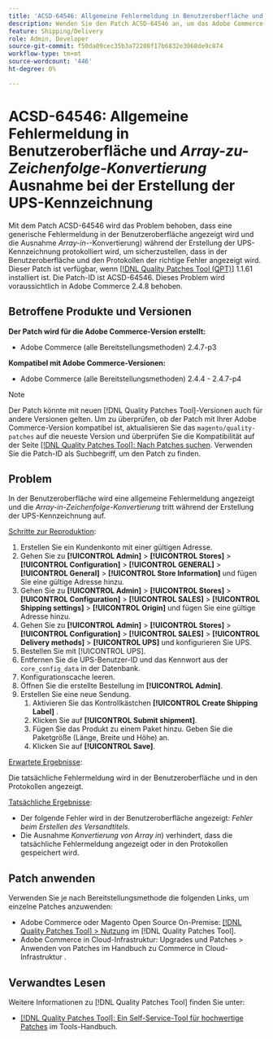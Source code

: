 ```yaml
---
title: 'ACSD-64546: Allgemeine Fehlermeldung in Benutzeroberfläche und Ausnahme bei der Konvertierung von Arrays in Zeichenfolgen während der Erstellung der UPS-Kennzeichnung'
description: Wenden Sie den Patch ACSD-64546 an, um das Adobe Commerce-Problem zu beheben, bei dem eine generische Fehlermeldung in der Benutzeroberfläche angezeigt wird und bei der Erstellung der UPS-Kennzeichnung die Ausnahme für die Konvertierung des Arrays in die Zeichenfolge protokolliert wird. Der Patch stellt sicher, dass der richtige Fehler in der Benutzeroberfläche und in den Protokollen angezeigt wird.
feature: Shipping/Delivery
role: Admin, Developer
source-git-commit: f50da09cec35b3a72208f17b6832e3068de9c874
workflow-type: tm+mt
source-wordcount: '446'
ht-degree: 0%

---
```



# ACSD-64546: Allgemeine Fehlermeldung in Benutzeroberfläche und *Array-zu-Zeichenfolge-Konvertierung* Ausnahme bei der Erstellung der UPS-Kennzeichnung

Mit dem Patch ACSD-64546 wird das Problem behoben, dass eine generische Fehlermeldung in der Benutzeroberfläche angezeigt wird und die Ausnahme *Array-in-*-Konvertierung) während der Erstellung der UPS-Kennzeichnung protokolliert wird, um sicherzustellen, dass in der Benutzeroberfläche und den Protokollen der richtige Fehler angezeigt wird. Dieser Patch ist verfügbar, wenn [[!DNL Quality Patches Tool (QPT)]](/help/tools/quality-patches-tool/quality-patches-tool-to-self-serve-quality-patches.md) 1.1.61 installiert ist. Die Patch-ID ist ACSD-64546. Dieses Problem wird voraussichtlich in Adobe Commerce 2.4.8 behoben.

## Betroffene Produkte und Versionen

**Der Patch wird für die Adobe Commerce-Version erstellt:**
* Adobe Commerce (alle Bereitstellungsmethoden) 2.4.7-p3

**Kompatibel mit Adobe Commerce-Versionen:**
* Adobe Commerce (alle Bereitstellungsmethoden) 2.4.4 - 2.4.7-p4

>[!NOTE]
>
>Der Patch könnte mit neuen [!DNL Quality Patches Tool]-Versionen auch für andere Versionen gelten. Um zu überprüfen, ob der Patch mit Ihrer Adobe Commerce-Version kompatibel ist, aktualisieren Sie das `magento/quality-patches` auf die neueste Version und überprüfen Sie die Kompatibilität auf der Seite [[!DNL Quality Patches Tool]: Nach Patches suchen](https://experienceleague.adobe.com/tools/commerce-quality-patches/index.html?lang=de). Verwenden Sie die Patch-ID als Suchbegriff, um den Patch zu finden.

## Problem

In der Benutzeroberfläche wird eine allgemeine Fehlermeldung angezeigt und die *Array-in-Zeichenfolge-Konvertierung* tritt während der Erstellung der UPS-Kennzeichnung auf.

<u>Schritte zur Reproduktion</u>:

1. Erstellen Sie ein Kundenkonto mit einer gültigen Adresse.
1. Gehen Sie zu **[!UICONTROL Admin]** > **[!UICONTROL Stores]** > **[!UICONTROL Configuration]** > **[!UICONTROL GENERAL]** > **[!UICONTROL General]** > **[!UICONTROL Store Information]** und fügen Sie eine gültige Adresse hinzu.
1. Gehen Sie zu **[!UICONTROL Admin]** > **[!UICONTROL Stores]** > **[!UICONTROL Configuration]** > **[!UICONTROL SALES]** > **[!UICONTROL Shipping settings]** > **[!UICONTROL Origin]** und fügen Sie eine gültige Adresse hinzu.
1. Gehen Sie zu **[!UICONTROL Admin]** > **[!UICONTROL Stores]** > **[!UICONTROL Configuration]** > **[!UICONTROL SALES]** > **[!UICONTROL Delivery methods]** > **[!UICONTROL UPS]** und konfigurieren Sie UPS.
1. Bestellen Sie mit [!UICONTROL UPS].
1. Entfernen Sie die UPS-Benutzer-ID und das Kennwort aus der `core_config_data` in der Datenbank.
1. Konfigurationscache leeren.
1. Öffnen Sie die erstellte Bestellung im **[!UICONTROL Admin]**.
1. Erstellen Sie eine neue Sendung.
   1. Aktivieren Sie das Kontrollkästchen **[!UICONTROL Create Shipping Label]** .
   1. Klicken Sie auf **[!UICONTROL Submit shipment]**.
   1. Fügen Sie das Produkt zu einem Paket hinzu. Geben Sie die Paketgröße (Länge, Breite und Höhe) an.
   1. Klicken Sie auf **[!UICONTROL Save]**.

<u>Erwartete Ergebnisse</u>:

Die tatsächliche Fehlermeldung wird in der Benutzeroberfläche und in den Protokollen angezeigt.

<u>Tatsächliche Ergebnisse</u>:

* Der folgende Fehler wird in der Benutzeroberfläche angezeigt:
  *Fehler beim Erstellen des Versandtitels.*
* Die Ausnahme *Konvertierung von Array in*) verhindert, dass die tatsächliche Fehlermeldung angezeigt oder in den Protokollen gespeichert wird.

## Patch anwenden

Verwenden Sie je nach Bereitstellungsmethode die folgenden Links, um einzelne Patches anzuwenden:
* Adobe Commerce oder Magento Open Source On-Premise: [[!DNL Quality Patches Tool] > Nutzung](/help/tools/quality-patches-tool/usage.md) im [!DNL Quality Patches Tool].
* Adobe Commerce in Cloud-Infrastruktur: Upgrades und Patches > Anwenden von Patches im Handbuch zu Commerce in Cloud-Infrastruktur .

## Verwandtes Lesen

Weitere Informationen zu [!DNL Quality Patches Tool] finden Sie unter:
* [[!DNL Quality Patches Tool]: Ein Self-Service-Tool für hochwertige Patches](/help/tools/quality-patches-tool/quality-patches-tool-to-self-serve-quality-patches.md) im Tools-Handbuch.
